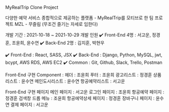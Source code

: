 MyRealTrip Clone Project

다양한 예약 서비스 종합적으로 제공하는 플랫폼 - MyRealTrip를 모티브로 한 팀 프로젝트
MZL - 무즐림 (무조건 즐기는 자세로 임한다)

개발 기간 : 2021-10-18 ~ 2021-10-29 개발 인원 
✔️ Front-End 4명 : 서고운, 정경훈, 조윤희, 윤수연 
✔️ Back-End 2명 : 김지훈, 박현우

✔️ Front-End : React, SASS, JSX 
✔️ Back-End : Django, Python, MySQL, jwt, bcypt, AWS RDS, AWS EC2 
✔️ Common : Git, Github, Slack, Trello, Postman

Front-End 구현 
Component : 
헤더 : 조윤희 
푸터 : 조윤희 
광고리스트 : 정경훈 
상품리스트 : 윤수연
메인도시리스트 : 윤수연
항공예약리스트 : 서고운

Front-End 구현 페이지 
메인 페이지 : 서고운 
로그인 페이지 : 조윤희 
항공예약 페이지 : 정경훈 
검색창 드롭 메뉴 : 조윤희 
항공에약상세 페이지 : 정경훈 
장바구니 페이지 : 윤수연 
결제 페이지 : 서고운
